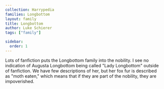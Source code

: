```yaml
---
collection: Harrypedia
families: Longbottom
layout: family
title: Longbottom
author: Luke Schierer
tags: ["family"]

sidebar:
  order: 1
---
```


Lots of fanfiction puts the Longbottom family into the nobility. I see no
indication of Augusta Longbottom being called "Lady Longbottom" outside of
fanfiction. We have few descriptions of her, but her fox fur is described as
"moth eaten," which means that if they are part of the nobility, they are
impoverished.

[^200706-2]: [Harry Potter fandom wiki](https://harrypotter.fandom.com/wiki).
